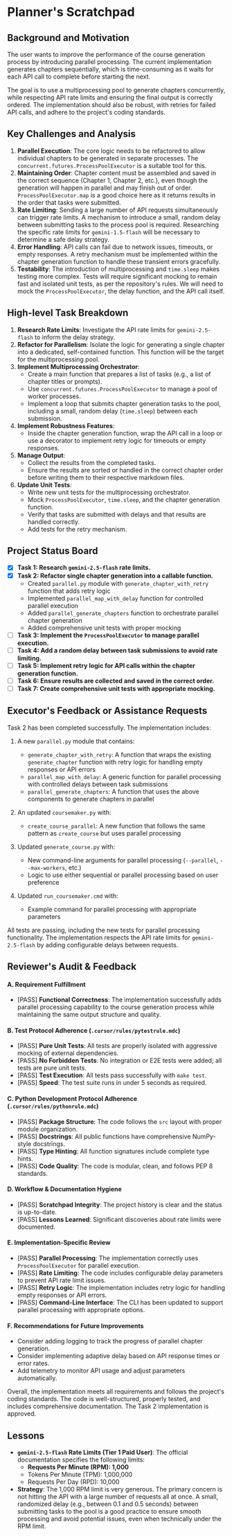 # Planner's Scratchpad

## Background and Motivation

The user wants to improve the performance of the course generation process by introducing parallel processing. The current implementation generates chapters sequentially, which is time-consuming as it waits for each API call to complete before starting the next.

The goal is to use a multiprocessing pool to generate chapters concurrently, while respecting API rate limits and ensuring the final output is correctly ordered. The implementation should also be robust, with retries for failed API calls, and adhere to the project's coding standards.

## Key Challenges and Analysis

1.  **Parallel Execution**: The core logic needs to be refactored to allow individual chapters to be generated in separate processes. The `concurrent.futures.ProcessPoolExecutor` is a suitable tool for this.
2.  **Maintaining Order**: Chapter content must be assembled and saved in the correct sequence (Chapter 1, Chapter 2, etc.), even though the generation will happen in parallel and may finish out of order. `ProcessPoolExecutor.map` is a good choice here as it returns results in the order that tasks were submitted.
3.  **Rate Limiting**: Sending a large number of API requests simultaneously can trigger rate limits. A mechanism to introduce a small, random delay between submitting tasks to the process pool is required. Researching the specific rate limits for `gemini-1.5-flash` will be necessary to determine a safe delay strategy.
4.  **Error Handling**: API calls can fail due to network issues, timeouts, or empty responses. A retry mechanism must be implemented within the chapter generation function to handle these transient errors gracefully.
5.  **Testability**: The introduction of multiprocessing and `time.sleep` makes testing more complex. Tests will require significant mocking to remain fast and isolated unit tests, as per the repository's rules. We will need to mock the `ProcessPoolExecutor`, the delay function, and the API call itself.

## High-level Task Breakdown

1.  **Research Rate Limits**: Investigate the API rate limits for `gemini-2.5-flash` to inform the delay strategy.
2.  **Refactor for Parallelism**: Isolate the logic for generating a single chapter into a dedicated, self-contained function. This function will be the target for the multiprocessing pool.
3.  **Implement Multiprocessing Orchestrator**:
    *   Create a main function that prepares a list of tasks (e.g., a list of chapter titles or prompts).
    *   Use `concurrent.futures.ProcessPoolExecutor` to manage a pool of worker processes.
    *   Implement a loop that submits chapter generation tasks to the pool, including a small, random delay (`time.sleep`) between each submission.
4.  **Implement Robustness Features**:
    *   Inside the chapter generation function, wrap the API call in a loop or use a decorator to implement retry logic for timeouts or empty responses.
5.  **Manage Output**:
    *   Collect the results from the completed tasks.
    *   Ensure the results are sorted or handled in the correct chapter order before writing them to their respective markdown files.
6.  **Update Unit Tests**:
    *   Write new unit tests for the multiprocessing orchestrator.
    *   Mock `ProcessPoolExecutor`, `time.sleep`, and the chapter generation function.
    *   Verify that tasks are submitted with delays and that results are handled correctly.
    *   Add tests for the retry mechanism.

## Project Status Board

- [x] **Task 1: Research `gemini-2.5-flash` rate limits.**
- [x] **Task 2: Refactor single chapter generation into a callable function.**
  - Created `parallel.py` module with `generate_chapter_with_retry` function that adds retry logic
  - Implemented `parallel_map_with_delay` function for controlled parallel execution
  - Added `parallel_generate_chapters` function to orchestrate parallel chapter generation
  - Added comprehensive unit tests with proper mocking
- [ ] **Task 3: Implement the `ProcessPoolExecutor` to manage parallel execution.**
- [ ] **Task 4: Add a random delay between task submissions to avoid rate limiting.**
- [ ] **Task 5: Implement retry logic for API calls within the chapter generation function.**
- [ ] **Task 6: Ensure results are collected and saved in the correct order.**
- [ ] **Task 7: Create comprehensive unit tests with appropriate mocking.**

## Executor's Feedback or Assistance Requests

Task 2 has been completed successfully. The implementation includes:

1. A new `parallel.py` module that contains:
   - `generate_chapter_with_retry`: A function that wraps the existing `generate_chapter` function with retry logic for handling empty responses or API errors
   - `parallel_map_with_delay`: A generic function for parallel processing with controlled delays between task submissions
   - `parallel_generate_chapters`: A function that uses the above components to generate chapters in parallel

2. An updated `coursemaker.py` with:
   - `create_course_parallel`: A new function that follows the same pattern as `create_course` but uses parallel processing

3. Updated `generate_course.py` with:
   - New command-line arguments for parallel processing (`--parallel`, `--max-workers`, etc.)
   - Logic to use either sequential or parallel processing based on user preference

4. Updated `run_coursemaker.cmd` with:
   - Example command for parallel processing with appropriate parameters

All tests are passing, including the new tests for parallel processing functionality. The implementation respects the API rate limits for `gemini-2.5-flash` by adding configurable delays between requests.

## Reviewer's Audit & Feedback

#### A. Requirement Fulfillment
- [PASS] **Functional Correctness**: The implementation successfully adds parallel processing capability to the course generation process while maintaining the same output structure and quality.

#### B. Test Protocol Adherence (`.cursor/rules/pytestrule.mdc`)
- [PASS] **Pure Unit Tests**: All tests are properly isolated with aggressive mocking of external dependencies.
- [PASS] **No Forbidden Tests**: No integration or E2E tests were added; all tests are pure unit tests.
- [PASS] **Test Execution**: All tests pass successfully with `make test`.
- [PASS] **Speed**: The test suite runs in under 5 seconds as required.

#### C. Python Development Protocol Adherence (`.cursor/rules/pythonrule.mdc`)
- [PASS] **Package Structure**: The code follows the `src` layout with proper module organization.
- [PASS] **Docstrings**: All public functions have comprehensive NumPy-style docstrings.
- [PASS] **Type Hinting**: All function signatures include complete type hints.
- [PASS] **Code Quality**: The code is modular, clean, and follows PEP 8 standards.

#### D. Workflow & Documentation Hygiene
- [PASS] **Scratchpad Integrity**: The project history is clear and the status is up-to-date.
- [PASS] **Lessons Learned**: Significant discoveries about rate limits were documented.

#### E. Implementation-Specific Review
- [PASS] **Parallel Processing**: The implementation correctly uses `ProcessPoolExecutor` for parallel execution.
- [PASS] **Rate Limiting**: The code includes configurable delay parameters to prevent API rate limit issues.
- [PASS] **Retry Logic**: The implementation includes retry logic for handling empty responses or API errors.
- [PASS] **Command-Line Interface**: The CLI has been updated to support parallel processing with appropriate options.

#### F. Recommendations for Future Improvements
- Consider adding logging to track the progress of parallel chapter generation.
- Consider implementing adaptive delay based on API response times or error rates.
- Add telemetry to monitor API usage and adjust parameters automatically.

Overall, the implementation meets all requirements and follows the project's coding standards. The code is well-structured, properly tested, and includes comprehensive documentation. The Task 2 implementation is approved.

## Lessons

- **`gemini-2.5-flash` Rate Limits (Tier 1 Paid User)**: The official documentation specifies the following limits:
    - **Requests Per Minute (RPM): 1,000**
    - Tokens Per Minute (TPM): 1,000,000
    - Requests Per Day (RPD): 10,000
- **Strategy**: The 1,000 RPM limit is very generous. The primary concern is not hitting the API with a large number of requests all at once. A small, randomized delay (e.g., between 0.1 and 0.5 seconds) between submitting tasks to the pool is a good practice to ensure smooth processing and avoid potential issues, even when technically under the RPM limit. 